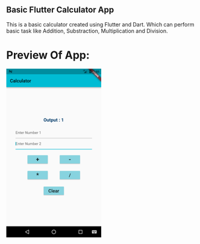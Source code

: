 ## Basic Flutter Calculator App

This is a basic calculator created using Flutter and Dart. Which can perform basic task like Addition, Substraction, Multiplication and Division.

# Preview Of App:

<a target="_blank">
    <img src="https://github.com/imShub/Basic_Calculator_Using_Flutter/blob/master/Screenshot_1646554578.png" width="50%" />
</a>

